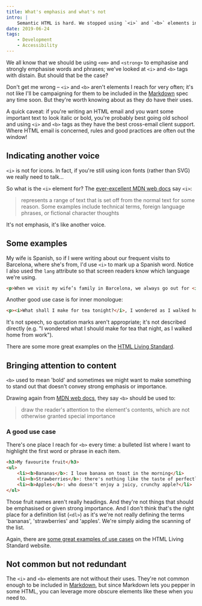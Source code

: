 ```yaml
---
title: What's emphasis and what's not
intro: |
    Semantic HTML is hard. We stopped using `<i>` and `<b>` elements in favour of `<em>` and `<strong>`, but are `<i>` and `<b>` still useful?
date: 2019-06-24
tags:
    - Development
    - Accessibility
---
```


We all know that we should be using `<em>` and `<strong>` to emphasise and strongly emphasise words and phrases; we've looked at `<i>` and `<b>` tags with distain. But should that be the case?

Don't get me wrong – `<i>` and `<b>` aren't elements I reach for very often; it's not like I'll be campaigning for them to be included in the [Markdown](/resources/markdown-cheatsheet)  spec any time soon. But they're worth knowing about as they do have their uses.

A quick caveat: if you're writing an HTML email and you want some important text to look italic or bold, you're probably best going old school and using `<i>` and `<b>` tags as they have the best cross-email client support. Where HTML email is concerned, rules and good practices are often out the window!


## Indicating another voice

`<i>` is not for icons. In fact, if you're still using icon fonts (rather than SVG) we really need to talk…

So what is the `<i>` element for? The [ever-excellent MDN web docs](https://developer.mozilla.org/en-US/docs/Web/HTML/Element/b) say `<i>`:

> represents a range of text that is set off from the normal text for some reason. Some examples include technical terms, foreign language phrases, or fictional character thoughts

It's not emphasis, it's like another voice.

## Some examples

My wife is Spanish, so if I were writing about our frequent visits to Barcelona, where she's from, I'd use `<i>` to mark up a Spanish word. Notice I also used the `lang` attribute so that screen readers know which language we're using.

```html
<p>When we visit my wife’s family in Barcelona, we always go out for <i lang="es">tapas</i> and a few drinks.</p>
```

Another good use case is for inner monologue:

```html
<p><i>What shall I make for tea tonight?</i>, I wondered as I walked home from work.</p>
```

It's not speech, so quotation marks aren't appropriate; it's not described directly (e.g. "I wondered what I should make for tea that night, as I walked home from work").

There are some more great examples on the [HTML Living Standard](https://html.spec.whatwg.org/multipage/text-level-semantics.html#the-i-element).


## Bringing attention to content

`<b>` used to mean 'bold' and sometimes we might want to make something to stand out that doesn't convey strong emphasis or importance.

Drawing again from [MDN web docs](https://developer.mozilla.org/en-US/docs/Web/HTML/Element/b), they say `<b>` should be used to:

> draw the reader's attention to the element's contents, which are not otherwise granted special importance

### A good use case

There's one place I reach for `<b>` every time: a bulleted list where I want to highlight the first word or phrase in each item.

```html
<h3>My favourite fruit</h3>
<ul>
    <li><b>Bananas</b>: I love banana on toast in the morning</li>
    <li><b>Strawberries</b>: there's nothing like the taste of perfectly ripe strawberries</li>
    <li><b>Apples</b>: who doesn't enjoy a juicy, crunchy apple?</li>
</ul>
```

Those fruit names aren't really headings. And they're not things that should be emphasised or given strong importance. And I don't think that's the right place for a definition list (`<dl>`) as it's we're not really defining the terms 'bananas', 'strawberries' and 'apples'. We're simply aiding the scanning of the list.

Again, there are [some great examples of use cases](https://html.spec.whatwg.org/multipage/text-level-semantics.html#the-b-element) on the HTML Living Standard website.


## Not common but not redundant

The `<i>` and `<b>` elements are not without their uses. They're not common enough to be included in [Markdown](/resources/markdown-cheatsheet), but since Markdown lets you pepper in some HTML, you can leverage more obscure elements like these when you need to.
